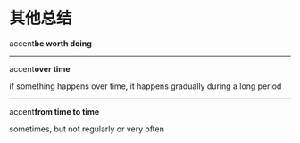 # 其他总结

accent**be worth doing**

---

accent**over time**

if something happens over time, it happens gradually during a long period

---

accent**from time to time**

sometimes, but not regularly or very often
